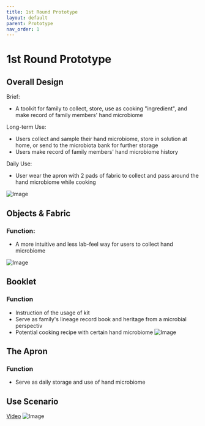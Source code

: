 ```yaml
---
title: 1st Round Prototype
layout: default
parent: Prototype
nav_order: 1
---
```


# 1st Round Prototype

## Overall Design
Brief:
- A toolkit for family to collect, store, use as cooking "ingredient", and make record of family members' hand microbiome

Long-term Use:
- Users collect and sample their hand microbiome, store in solution at home, or send to the microbiota bank for further storage
- Users make record of family members' hand microbiome history

Daily Use:
- User wear the apron with 2 pads of fabric to collect and pass around the hand microbiome while cooking

![Image](https://imgur.com/R1xjGJn.png)


## Objects & Fabric
### Function:
- A more intuitive and less lab-feel way for users to collect hand microbiome

![Image](https://imgur.com/TiyEOxl.png)


## Booklet
### Function
- Instruction of the usage of kit
- Serve as family's lineage record book and heritage from a microbial perspectiv
- Potential cooking recipe with certain hand microbiome
![Image](https://imgur.com/GNLG3Xc.png)

## The Apron
### Function
- Serve as daily storage and use of hand microbiome

## Use Scenario
[Video](https://www.youtube.com/watch?v=PkmUeAh3Y2k&feature=youtu.be) 
![Image](https://imgur.com/OM3NGOZ.png)

